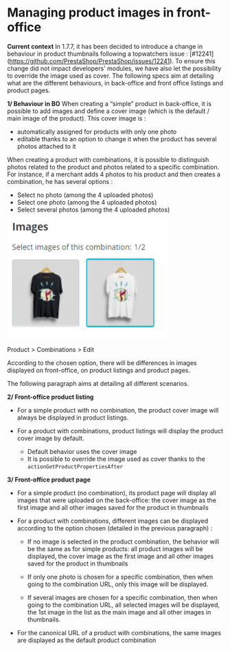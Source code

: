 # Managing product images in front-office #

**Current context**
In 1.7.7, it has been decided to introduce a change in behaviour in product thumbnails following a topwatchers issue : [#12241] (https://github.com/PrestaShop/PrestaShop/issues/12241). To ensure this change did not impact developers' modules, we have also let the possibility to override the image used as cover. 
The following specs aim at detailing what are the different behaviours, in back-office and front office listings and product pages.


**1/ Behaviour in BO**
When creating a “simple” product in back-office, it is possible to add images and define a cover image (which is the default / main image of the product).
This cover image is : 
- automatically assigned for products with only one photo
- editable thanks to an option to change it when the product has several photos attached to it


When creating a product with combinations, it is possible to distinguish photos related to the product and photos related to a specific combination. 
For instance, if a merchant adds 4 photos to his product and then creates a combination, he has several options :
- Select no photo (among the 4 uploaded photos)
- Select one photo  (among the 4 uploaded photos)
- Select several photos  (among the 4 uploaded photos)

![Product images](/img/product-images.PNG)

Product > Combinations > Edit

According to the chosen option, there will be differences in images displayed on front-office, on product listings and product pages. 

The following paragraph aims at detailing all different scenarios. 


**2/ Front-office product listing**
- For a simple product with no combination, the product cover image will always be displayed in product listings.

- For a product with combinations, product listings will display the product cover image by default. 
  - Default behavior uses the cover image
  - It is possible to override the image used as cover thanks to the `actionGetProductPropertiesAfter`


**3/ Front-office product page**
- For a simple product (no combination), its product page will display all images that were uploaded on the back-office: the cover image as the first image and all other images saved for the product in thumbnails

- For a product with combinations, different images can be displayed according to the option chosen (detailed in the previous paragraph) :
  - If no image is selected in the product combination, the behavior will be the same as for simple products: all product images will be displayed, the cover image as the first image and all other images saved for the product in thumbnails

  - If only one photo is chosen for a specific combination, then when going to the combination URL, only this image will be displayed.

  - If several images are chosen for a specific combination, then when going to the combination URL, all selected images will be displayed, the 1st image in the list as the main image and all other images in thumbnails.


- For the canonical URL of a product with combinations, the same images are displayed as the default product combination


